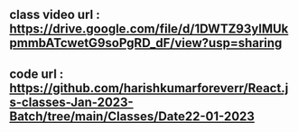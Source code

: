 ## class video url : https://drive.google.com/file/d/1DWTZ93ylMUkpmmbATcwetG9soPgRD_dF/view?usp=sharing

## code url : https://github.com/harishkumarforeverr/React.js-classes-Jan-2023-Batch/tree/main/Classes/Date22-01-2023
